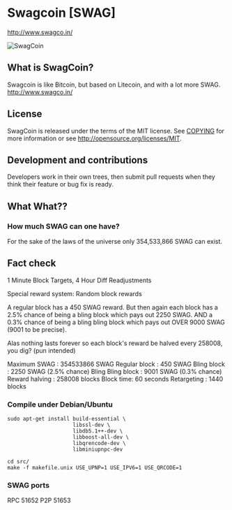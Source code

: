 # Swagcoin [SWAG]
http://www.swagco.in/

![SwagCoin](https://31.media.tumblr.com/6a073232ffa5978ef1cb0be85446c9c3/tumblr_n04hyd0VC21tqfoe9o1_500.png)

## What is SwagCoin?
Swagcoin is like Bitcoin, but based on Litecoin, and with a lot more SWAG.
http://www.swagco.in/

## License
SwagCoin is released under the terms of the MIT license. See [COPYING](COPYING)
for more information or see http://opensource.org/licenses/MIT.

## Development and contributions
Developers work in their own trees, then submit pull requests when they think
their feature or bug fix is ready.

## What What??

### How much SWAG can one have?
For the sake of the laws of the universe only 354,533,866 SWAG can exist.

## Fact check
1 Minute Block Targets, 4 Hour Diff Readjustments

Special reward system: Random block rewards

A regular block has a 450 SWAG reward. But then again each block has a 2.5% chance of being a bling block which pays out 2250 SWAG. AND a 0.3% chance of being a bling bling block which pays out OVER 9000 SWAG (9001 to be precise).

Alas nothing lasts forever so each block's reward be halved every 258008, you dig? (pun intended)

Maximum SWAG : 354533866 SWAG
Regular block : 450 SWAG
Bling block : 2250 SWAG (2.5% chance)
Bling Bling block : 9001 SWAG (0.3% chance)
Reward halving : 258008 blocks
Block time: 60 seconds
Retargeting : 1440 blocks

### Compile under Debian/Ubuntu

    sudo apt-get install build-essential \
                         libssl-dev \
                         libdb5.1++-dev \
                         libboost-all-dev \
                         libqrencode-dev \
                         libminiupnpc-dev

    cd src/
    make -f makefile.unix USE_UPNP=1 USE_IPV6=1 USE_QRCODE=1

### SWAG ports
RPC 51652
P2P 51653

